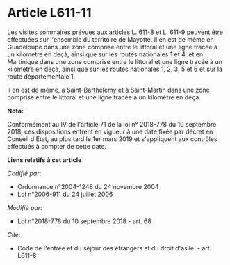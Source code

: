 # Article L611-11

Les visites sommaires prévues aux articles L. 611-8 et L. 611-9 peuvent être effectuées sur l'ensemble du territoire de
Mayotte. Il en est de même en Guadeloupe dans une zone comprise entre le littoral et une ligne tracée à un kilomètre en deçà,
ainsi que sur les routes nationales 1 et 4, et en Martinique dans une zone comprise entre le littoral et une ligne tracée à
un kilomètre en deçà, ainsi que sur les routes nationales 1, 2, 3, 5 et 6 et sur la route départementale 1.

Il en est de même, à Saint-Barthélemy et à Saint-Martin dans une zone comprise entre le littoral et une ligne tracée à un
kilomètre en deçà.

**Nota:**

Conformément au IV de l'article 71 de la loi n° 2018-778 du 10 septembre 2018, ces dispositions entrent en vigueur à une date
fixée par décret en Conseil d'Etat, au plus tard le 1er mars 2019 et s'appliquent aux contrôles effectués à compter de cette
date.

**Liens relatifs à cet article**

_Codifié par_:

  - Ordonnance n°2004-1248 du 24 novembre 2004
  - Loi n°2006-911 du 24 juillet 2006

_Modifié par_:

  - Loi n°2018-778 du 10 septembre 2018 - art. 68

_Cite_:

  - Code de l'entrée et du séjour des étrangers et du droit d'asile. - art. L611-8
